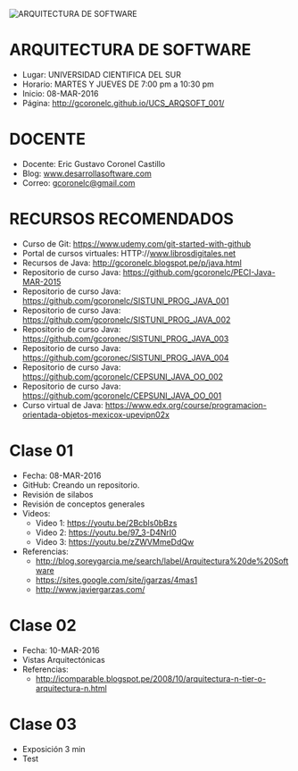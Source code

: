 ![ARQUITECTURA DE SOFTWARE](https://raw.githubusercontent.com/gcoronelc/UCS_ARQSOFT_001/master/arqsoft.jpg)

# ARQUITECTURA DE SOFTWARE

- Lugar: UNIVERSIDAD CIENTIFICA DEL SUR
- Horario: MARTES Y JUEVES DE 7:00 pm a 10:30 pm
- Inicio: 08-MAR-2016
- Página: http://gcoronelc.github.io/UCS_ARQSOFT_001/


# DOCENTE

- Docente: Eric Gustavo Coronel Castillo
- Blog: www.desarrollasoftware.com
- Correo: gcoronelc@gmail.com

# RECURSOS RECOMENDADOS

- Curso de Git: https://www.udemy.com/git-started-with-github
- Portal de cursos virtuales: HTTP://www.librosdigitales.net
- Recursos de Java: http://gcoronelc.blogspot.pe/p/java.html
- Repositorio de curso Java: https://github.com/gcoronelc/PECI-Java-MAR-2015
- Repositorio de curso Java: https://github.com/gcoronelc/SISTUNI_PROG_JAVA_001
- Repositorio de curso Java: https://github.com/gcoronelc/SISTUNI_PROG_JAVA_002
- Repositorio de curso Java: https://github.com/gcoronec/SISTUNI_PROG_JAVA_003
- Repositorio de curso Java: https://github.com/gcoronec/SISTUNI_PROG_JAVA_004
- Repositorio de curso Java: https://github.com/gcoronelc/CEPSUNI_JAVA_OO_002
- Repositorio de curso Java: https://github.com/gcoronelc/CEPSUNI_JAVA_OO_001
- Curso virtual de Java: https://www.edx.org/course/programacion-orientada-objetos-mexicox-upevipn02x


# Clase 01

- Fecha: 08-MAR-2016
- GitHub: Creando un repositorio.
- Revisión de silabos
- Revisión de conceptos generales
- Videos:
  - Video 1: https://youtu.be/2Bcbls0bBzs
  - Video 2: https://youtu.be/97_3-D4NrI0
  - Video 3: https://youtu.be/zZWVMmeDdQw
- Referencias:
  - http://blog.soreygarcia.me/search/label/Arquitectura%20de%20Software
  - https://sites.google.com/site/jgarzas/4mas1
  - http://www.javiergarzas.com/

# Clase 02

- Fecha: 10-MAR-2016
- Vistas Arquitectónicas
- Referencias:
  - http://icomparable.blogspot.pe/2008/10/arquitectura-n-tier-o-arquitectura-n.html
  
  
# Clase 03

- Exposición 3 min
- Test 

